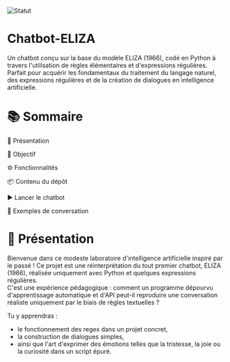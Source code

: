 ![Statut](https://img.shields.io/badge/🔥_Projet-Actif-EA4C4C.svg)
# Chatbot-ELIZA
Un chatbot conçu sur la base du modèle ELIZA (1966), codé en Python à travers l'utilisation de règles élémentaires et d'expressions régulières.  Parfait pour acquérir les fondamentaux du traitement du langage naturel, des expressions régulières et de la création de dialogues en intelligence artificielle.
# 📚 Sommaire
🚀 Présentation

🎯 Objectif

⚙️ Fonctionnalités

📦 Contenu du dépôt

▶️ Lancer le chatbot

💬 Exemples de conversation

# 🚀 Présentation
Bienvenue dans ce modeste laboratoire d'intelligence artificielle inspiré par le passé !  Ce projet est une réinterprétation du tout premier chatbot, ELIZA (1966), réalisée uniquement avec Python et quelques expressions régulières.  
 C'est une expérience pédagogique : comment un programme dépourvu d'apprentissage automatique et d'API peut-il reproduire une conversation réaliste uniquement par le biais de règles textuelles ?

 Tu y apprendras :
 - le fonctionnement des regex dans un projet concret,
 -  la construction de dialogues simples,
 -  ainsi que l'art d'exprimer des émotions telles que la tristesse, la joie ou la curiosité dans un script épuré.
